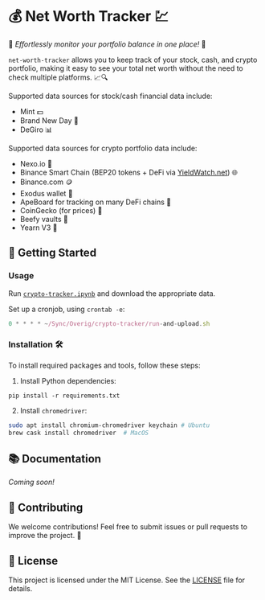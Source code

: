 # 💰 Net Worth Tracker 💹

🌟 _Effortlessly monitor your portfolio balance in one place!_ 🌟

`net-worth-tracker` allows you to keep track of your stock, cash, and crypto portfolio, making it easy to see your total net worth without the need to check multiple platforms. 📈🔍

Supported data sources for stock/cash financial data include:

*   Mint 💵
*   Brand New Day 🌅
*   DeGiro 📊

Supported data sources for crypto portfolio data include:

*   Nexo.io 💎
*   Binance Smart Chain (BEP20 tokens + DeFi via [YieldWatch.net](https://www.yieldwatch.net/)) 🌐
*   Binance.com 🪙
*   Exodus wallet 💼
*   ApeBoard for tracking on many DeFi chains 🦍
*   CoinGecko (for prices) 🦎
*   Beefy vaults 🐄
*   Yearn V3 🔄

## 🚀 Getting Started

### Usage

Run [`crypto-tracker.ipynb`](crypto-tracker.ipynb) and download the appropriate data.

Set up a cronjob, using `crontab -e`:

```javascript
0 * * * * ~/Sync/Overig/crypto-tracker/run-and-upload.sh
```

### Installation 🛠️

To install required packages and tools, follow these steps:

1.  Install Python dependencies:

```
pip install -r requirements.txt
```

2.  Install `chromedriver`:

```bash
sudo apt install chromium-chromedriver keychain # Ubuntu
brew cask install chromedriver  # MacOS
```

## 📚 Documentation

_Coming soon!_

## 🤝 Contributing

We welcome contributions! Feel free to submit issues or pull requests to improve the project. 🙌

## 📃 License

This project is licensed under the MIT License. See the [LICENSE](LICENSE) file for details.
